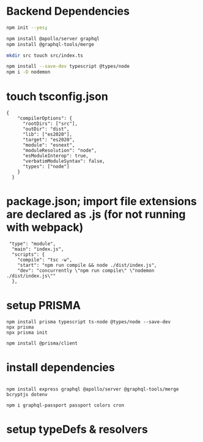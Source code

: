 # Backend Dependencies

```bash
npm init --yes; 

npm install @apollo/server graphql
npm install @graphql-tools/merge

mkdir src touch src/index.ts

npm install --save-dev typescript @types/node
npm i -D nodemon
```
# touch tsconfig.json
```
{
    "compilerOptions": {
      "rootDirs": ["src"],
      "outDir": "dist",
      "lib": ["es2020"],
      "target": "es2020",
      "module": "esnext",
      "moduleResolution": "node",
      "esModuleInterop": true,
      "verbatimModuleSyntax": false,
      "types": ["node"]
    }
  }
```

# package.json; import file extensions are declared as .js (for not running with webpack)
```
 "type": "module",
  "main": "index.js",
  "scripts": {
    "compile": "tsc -w",
    "start": "npm run compile && node ./dist/index.js",
    "dev": "concurrently \"npm run compile\" \"nodemon ./dist/index.js\""
  },
```

# setup PRISMA
```
npm install prisma typescript ts-node @types/node --save-dev
npx prisma
npx prisma init

npm install @prisma/client
```

# install dependencies
```

npm install express graphql @apollo/server @graphql-tools/merge bcryptjs dotenv 

npm i graphql-passport passport colors cron

```

# setup typeDefs & resolvers